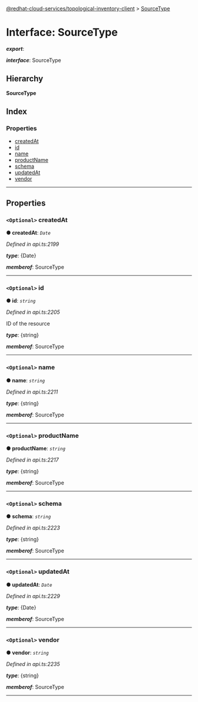 [@redhat-cloud-services/topological-inventory-client](../README.md) > [SourceType](../interfaces/sourcetype.md)

# Interface: SourceType

*__export__*: 

*__interface__*: SourceType

## Hierarchy

**SourceType**

## Index

### Properties

* [createdAt](sourcetype.md#createdat)
* [id](sourcetype.md#id)
* [name](sourcetype.md#name)
* [productName](sourcetype.md#productname)
* [schema](sourcetype.md#schema)
* [updatedAt](sourcetype.md#updatedat)
* [vendor](sourcetype.md#vendor)

---

## Properties

<a id="createdat"></a>

### `<Optional>` createdAt

**● createdAt**: *`Date`*

*Defined in api.ts:2199*

*__type__*: {Date}

*__memberof__*: SourceType

___
<a id="id"></a>

### `<Optional>` id

**● id**: *`string`*

*Defined in api.ts:2205*

ID of the resource

*__type__*: {string}

*__memberof__*: SourceType

___
<a id="name"></a>

### `<Optional>` name

**● name**: *`string`*

*Defined in api.ts:2211*

*__type__*: {string}

*__memberof__*: SourceType

___
<a id="productname"></a>

### `<Optional>` productName

**● productName**: *`string`*

*Defined in api.ts:2217*

*__type__*: {string}

*__memberof__*: SourceType

___
<a id="schema"></a>

### `<Optional>` schema

**● schema**: *`string`*

*Defined in api.ts:2223*

*__type__*: {string}

*__memberof__*: SourceType

___
<a id="updatedat"></a>

### `<Optional>` updatedAt

**● updatedAt**: *`Date`*

*Defined in api.ts:2229*

*__type__*: {Date}

*__memberof__*: SourceType

___
<a id="vendor"></a>

### `<Optional>` vendor

**● vendor**: *`string`*

*Defined in api.ts:2235*

*__type__*: {string}

*__memberof__*: SourceType

___

